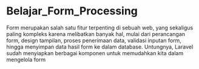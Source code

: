 # Belajar_Form_Processing

Form merupakan salah satu fitur terpenting di sebuah web, yang sekaligus paling kompleks
karena melibatkan banyak hal, mulai dari perancangan form, design tampilan, proses
penerimaan data, validasi inputan form, hingga menyimpan data hasil form ke dalam database.
Untungnya, Laravel sudah menyiapkan berbagai komponen untuk memudahkan kita dalam
mengelola form
